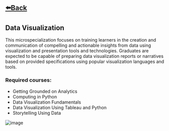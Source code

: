 ## [⬅️Back](./)

## Data Visualization
This microspecialization focuses on training learners in the creation and communication of compelling and actionable insights from data using visualization and presentation tools and technologies. Graduates are expected to be capable of preparing data visualization reports or narratives based on provided specifications using popular visualization languages and tools.

### Required courses:
- Getting Grounded on Analytics
- Computing in Python
- Data Visualization Fundamentals
- Data Visualization Using Tableau and Python
- Storytelling Using Data

![image](https://github.com/greatcyan/cyrus-baruc-data-analytics-portfolio/assets/95137493/4748da2c-ae7e-45bf-b977-e673e5082240)


